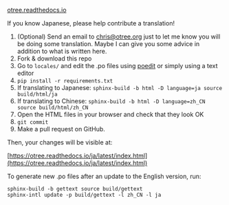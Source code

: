 [otree.readthedocs.io](http://otree.readthedocs.io/)

If you know Japanese, please help contribute a translation!

1.  (Optional) Send an email to chris@otree.org just to let me know you will be doing some translation.
    Maybe I can give you some advice in addition to what is written here.  
1.   Fork & download this repo
1.   Go to `locales/` and edit the .po files using [poedit](http://poedit.net) or simply using a text editor
1.   `pip install -r requirements.txt`
1.   If translating to Japanese: `sphinx-build -b html -D language=ja source build/html/ja`
1.   If translating to Chinese: `sphinx-build -b html -D language=zh_CN source build/html/zh_CN`
1.   Open the HTML files in your browser and check that they look OK
1.   `git commit`
1.   Make a pull request on GitHub.

Then, your changes will be visible at:

[https://otree.readthedocs.io/ja/latest/index.html](https://otree.readthedocs.io/ja/latest/index.html)

To generate new .po files after an update to the English version, run:
		
```
sphinx-build -b gettext source build/gettext
sphinx-intl update -p build/gettext -l zh_CN -l ja 
```